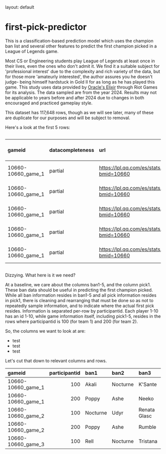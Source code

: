 layout: default

# first-pick-predictor
This is a classification-based prediction model which uses the champion ban list and several other features to predict the first champion picked in a League of Legends game.

Most CS or Engineering students play League of Legends at least once in their lives, even the ones who don't admit it. We find it a suitable subject for 'professional interest' due to the complexity and rich variety of the data, but for those more 'amateurly interested', the author assures you he doesn't judge- being himself hardstuck in Gold II for as long as he has played this game. This study uses data provided by <a href='https://oracleselixir.com/'>Oracle's Elixir</a> through Riot Games for its analysis. The data sampled are from the year 2024. Results may not be applicable to years before and after 2024 due to changes in both encouraged and practiced gameplay style.

This dataset has 117,648 rows, though as we will see later, many of these are duplicate for our purposes and will be subject to removal. 

Here's a look at the first 5 rows:
<div style="overflow-x: auto;">

| gameid             | datacompleteness   | url                                          | league   |   year |   split |   playoffs | date                |   game |   patch |   participantid | side   | position   | playername   | playerid                                  | teamname    | teamid                                  | champion   | ban1   | ban2     | ban3    | ban4    | ban5   |   pick1 |   pick2 |   pick3 |   pick4 |   pick5 |   gamelength |   result |   kills |   deaths |   assists |   teamkills |   teamdeaths |   doublekills |   triplekills |   quadrakills |   pentakills |   firstblood |   firstbloodkill |   firstbloodassist |   firstbloodvictim |   team kpm |   ckpm |   firstdragon |   dragons |   opp_dragons |   elementaldrakes |   opp_elementaldrakes |   infernals |   mountains |   clouds |   oceans |   chemtechs |   hextechs |   dragons (type unknown) |   elders |   opp_elders |   firstherald |   heralds |   opp_heralds |   void_grubs |   opp_void_grubs |   firstbaron |   barons |   opp_barons |   firsttower |   towers |   opp_towers |   firstmidtower |   firsttothreetowers |   turretplates |   opp_turretplates |   inhibitors |   opp_inhibitors |   damagetochampions |     dpm |   damageshare |   damagetakenperminute |   damagemitigatedperminute |   wardsplaced |    wpm |   wardskilled |   wcpm |   controlwardsbought |   visionscore |   vspm |   totalgold |   earnedgold |   earned gpm |   earnedgoldshare |   goldspent |   gspd |   gpr |   total cs |   minionkills |   monsterkills |   monsterkillsownjungle |   monsterkillsenemyjungle |   cspm |   goldat10 |   xpat10 |   csat10 |   opp_goldat10 |   opp_xpat10 |   opp_csat10 |   golddiffat10 |   xpdiffat10 |   csdiffat10 |   killsat10 |   assistsat10 |   deathsat10 |   opp_killsat10 |   opp_assistsat10 |   opp_deathsat10 |   goldat15 |   xpat15 |   csat15 |   opp_goldat15 |   opp_xpat15 |   opp_csat15 |   golddiffat15 |   xpdiffat15 |   csdiffat15 |   killsat15 |   assistsat15 |   deathsat15 |   opp_killsat15 |   opp_assistsat15 |   opp_deathsat15 |   goldat20 |   xpat20 |   csat20 |   opp_goldat20 |   opp_xpat20 |   opp_csat20 |   golddiffat20 |   xpdiffat20 |   csdiffat20 |   killsat20 |   assistsat20 |   deathsat20 |   opp_killsat20 |   opp_assistsat20 |   opp_deathsat20 |   goldat25 |   xpat25 |   csat25 |   opp_goldat25 |   opp_xpat25 |   opp_csat25 |   golddiffat25 |   xpdiffat25 |   csdiffat25 |   killsat25 |   assistsat25 |   deathsat25 |   opp_killsat25 |   opp_assistsat25 |   opp_deathsat25 |   missing_elders |
|:-------------------|:-------------------|:---------------------------------------------|:---------|-------:|--------:|-----------:|:--------------------|-------:|--------:|----------------:|:-------|:-----------|:-------------|:------------------------------------------|:------------|:----------------------------------------|:-----------|:-------|:---------|:--------|:--------|:-------|--------:|--------:|--------:|--------:|--------:|-------------:|---------:|--------:|---------:|----------:|------------:|-------------:|--------------:|--------------:|--------------:|-------------:|-------------:|-----------------:|-------------------:|-------------------:|-----------:|-------:|--------------:|----------:|--------------:|------------------:|----------------------:|------------:|------------:|---------:|---------:|------------:|-----------:|-------------------------:|---------:|-------------:|--------------:|----------:|--------------:|-------------:|-----------------:|-------------:|---------:|-------------:|-------------:|---------:|-------------:|----------------:|---------------------:|---------------:|-------------------:|-------------:|-----------------:|--------------------:|--------:|--------------:|-----------------------:|---------------------------:|--------------:|-------:|--------------:|-------:|---------------------:|--------------:|-------:|------------:|-------------:|-------------:|------------------:|------------:|-------:|------:|-----------:|--------------:|---------------:|------------------------:|--------------------------:|-------:|-----------:|---------:|---------:|---------------:|-------------:|-------------:|---------------:|-------------:|-------------:|------------:|--------------:|-------------:|----------------:|------------------:|-----------------:|-----------:|---------:|---------:|---------------:|-------------:|-------------:|---------------:|-------------:|-------------:|------------:|--------------:|-------------:|----------------:|------------------:|-----------------:|-----------:|---------:|---------:|---------------:|-------------:|-------------:|---------------:|-------------:|-------------:|------------:|--------------:|-------------:|----------------:|------------------:|-----------------:|-----------:|---------:|---------:|---------------:|-------------:|-------------:|---------------:|-------------:|-------------:|------------:|--------------:|-------------:|----------------:|------------------:|-----------------:|-----------------:|
| 10660-10660_game_1 | partial            | https://lpl.qq.com/es/stats.shtml?bmid=10660 | DCup     |   2023 |     nan |          0 | 2024-01-01 05:13:15 |      1 |   13.24 |               1 | Blue   | top        | Zika         | oe:player:65ed20b21e2993fb00dbd21a2fd991b | LNG Esports | oe:team:a9145b7711873f53e610fbba0493484 | Aatrox     | Akali  | Nocturne | K'Sante | Lee Sin | Wukong |     nan |     nan |     nan |     nan |     nan |         1886 |        0 |       1 |        3 |         1 |           3 |           16 |           nan |           nan |           nan |          nan |          nan |                0 |                nan |                nan |     0.0954 | 0.6045 |           nan |       nan |           nan |               nan |                   nan |         nan |         nan |      nan |      nan |         nan |        nan |                      nan |      nan |          nan |           nan |       nan |           nan |          nan |              nan |          nan |      nan |          nan |          nan |      nan |          nan |             nan |                  nan |            nan |                nan |          nan |              nan |                7092 | 225.62  |      0.169648 |                564.146 |                        nan |            14 | 0.4454 |             4 | 0.1273 |                    5 |            24 | 0.7635 |       11083 |         6960 |     221.421  |          0.237608 |       10784 |    nan |   nan |        279 |           256 |             23 |                      16 |                         0 | 8.8759 |        nan |      nan |      nan |            nan |          nan |          nan |            nan |          nan |          nan |         nan |           nan |          nan |             nan |               nan |              nan |        nan |      nan |      nan |            nan |          nan |          nan |            nan |          nan |          nan |         nan |           nan |          nan |             nan |               nan |              nan |        nan |      nan |      nan |            nan |          nan |          nan |            nan |          nan |          nan |         nan |           nan |          nan |             nan |               nan |              nan |        nan |      nan |      nan |            nan |          nan |          nan |            nan |          nan |          nan |         nan |           nan |          nan |             nan |               nan |              nan |                1 |
| 10660-10660_game_1 | partial            | https://lpl.qq.com/es/stats.shtml?bmid=10660 | DCup     |   2023 |     nan |          0 | 2024-01-01 05:13:15 |      1 |   13.24 |               2 | Blue   | jng        | Weiwei       | oe:player:57da8dfcfbdb4e5b019fe93003db1c4 | LNG Esports | oe:team:a9145b7711873f53e610fbba0493484 | Maokai     | Akali  | Nocturne | K'Sante | Lee Sin | Wukong |     nan |     nan |     nan |     nan |     nan |         1886 |        0 |       0 |        4 |         3 |           3 |           16 |           nan |           nan |           nan |          nan |          nan |                0 |                nan |                nan |     0.0954 | 0.6045 |           nan |       nan |           nan |               nan |                   nan |         nan |         nan |      nan |      nan |         nan |        nan |                      nan |      nan |          nan |           nan |       nan |           nan |          nan |              nan |          nan |      nan |          nan |          nan |      nan |          nan |             nan |                  nan |            nan |                nan |          nan |              nan |                7361 | 234.178 |      0.176101 |                847.476 |                        nan |            10 | 0.3181 |            12 | 0.3818 |                   10 |            39 | 1.2407 |        8636 |         4513 |     143.574  |          0.154069 |        8840 |    nan |   nan |        153 |            14 |            139 |                     111 |                         3 | 4.8674 |        nan |      nan |      nan |            nan |          nan |          nan |            nan |          nan |          nan |         nan |           nan |          nan |             nan |               nan |              nan |        nan |      nan |      nan |            nan |          nan |          nan |            nan |          nan |          nan |         nan |           nan |          nan |             nan |               nan |              nan |        nan |      nan |      nan |            nan |          nan |          nan |            nan |          nan |          nan |         nan |           nan |          nan |             nan |               nan |              nan |        nan |      nan |      nan |            nan |          nan |          nan |            nan |          nan |          nan |         nan |           nan |          nan |             nan |               nan |              nan |                1 |
| 10660-10660_game_1 | partial            | https://lpl.qq.com/es/stats.shtml?bmid=10660 | DCup     |   2023 |     nan |          0 | 2024-01-01 05:13:15 |      1 |   13.24 |               3 | Blue   | mid        | Scout        | oe:player:71e79ef80600d398d90cfebe3b0b758 | LNG Esports | oe:team:a9145b7711873f53e610fbba0493484 | Orianna    | Akali  | Nocturne | K'Sante | Lee Sin | Wukong |     nan |     nan |     nan |     nan |     nan |         1886 |        0 |       0 |        2 |         0 |           3 |           16 |           nan |           nan |           nan |          nan |          nan |                0 |                nan |                nan |     0.0954 | 0.6045 |           nan |       nan |           nan |               nan |                   nan |         nan |         nan |      nan |      nan |         nan |        nan |                      nan |      nan |          nan |           nan |       nan |           nan |          nan |              nan |          nan |      nan |          nan |          nan |      nan |          nan |             nan |                  nan |            nan |                nan |          nan |              nan |               10005 | 318.293 |      0.239355 |                432.216 |                        nan |             4 | 0.1273 |             8 | 0.2545 |                    2 |            31 | 0.9862 |       10743 |         6620 |     210.605  |          0.226    |       10594 |    nan |   nan |        270 |           269 |              1 |                       1 |                         0 | 8.5896 |        nan |      nan |      nan |            nan |          nan |          nan |            nan |          nan |          nan |         nan |           nan |          nan |             nan |               nan |              nan |        nan |      nan |      nan |            nan |          nan |          nan |            nan |          nan |          nan |         nan |           nan |          nan |             nan |               nan |              nan |        nan |      nan |      nan |            nan |          nan |          nan |            nan |          nan |          nan |         nan |           nan |          nan |             nan |               nan |              nan |        nan |      nan |      nan |            nan |          nan |          nan |            nan |          nan |          nan |         nan |           nan |          nan |             nan |               nan |              nan |                1 |
| 10660-10660_game_1 | partial            | https://lpl.qq.com/es/stats.shtml?bmid=10660 | DCup     |   2023 |     nan |          0 | 2024-01-01 05:13:15 |      1 |   13.24 |               4 | Blue   | bot        | GALA         | oe:player:867e8957fae1cb59f0808dbcc3aada2 | LNG Esports | oe:team:a9145b7711873f53e610fbba0493484 | Kalista    | Akali  | Nocturne | K'Sante | Lee Sin | Wukong |     nan |     nan |     nan |     nan |     nan |         1886 |        0 |       2 |        4 |         0 |           3 |           16 |           nan |           nan |           nan |          nan |          nan |                0 |                nan |                nan |     0.0954 | 0.6045 |           nan |       nan |           nan |               nan |                   nan |         nan |         nan |      nan |      nan |         nan |        nan |                      nan |      nan |          nan |           nan |       nan |           nan |          nan |              nan |          nan |      nan |          nan |          nan |      nan |          nan |             nan |                  nan |            nan |                nan |          nan |              nan |               10892 | 346.511 |      0.260563 |                491.453 |                        nan |            22 | 0.6999 |            13 | 0.4136 |                    4 |            44 | 1.3998 |       12224 |         8101 |     257.72   |          0.276561 |       11119 |    nan |   nan |        311 |           307 |              4 |                       0 |                         0 | 9.894  |        nan |      nan |      nan |            nan |          nan |          nan |            nan |          nan |          nan |         nan |           nan |          nan |             nan |               nan |              nan |        nan |      nan |      nan |            nan |          nan |          nan |            nan |          nan |          nan |         nan |           nan |          nan |             nan |               nan |              nan |        nan |      nan |      nan |            nan |          nan |          nan |            nan |          nan |          nan |         nan |           nan |          nan |             nan |               nan |              nan |        nan |      nan |      nan |            nan |          nan |          nan |            nan |          nan |          nan |         nan |           nan |          nan |             nan |               nan |              nan |                1 |
| 10660-10660_game_1 | partial            | https://lpl.qq.com/es/stats.shtml?bmid=10660 | DCup     |   2023 |     nan |          0 | 2024-01-01 05:13:15 |      1 |   13.24 |               5 | Blue   | sup        | Mark         | oe:player:a74c2977c1fc826e9e7bdb6b224a141 | LNG Esports | oe:team:a9145b7711873f53e610fbba0493484 | Senna      | Akali  | Nocturne | K'Sante | Lee Sin | Wukong |     nan |     nan |     nan |     nan |     nan |         1886 |        0 |       0 |        3 |         3 |           3 |           16 |           nan |           nan |           nan |          nan |          nan |                0 |                nan |                nan |     0.0954 | 0.6045 |           nan |       nan |           nan |               nan |                   nan |         nan |         nan |      nan |      nan |         nan |        nan |                      nan |      nan |          nan |           nan |       nan |           nan |          nan |              nan |          nan |      nan |          nan |          nan |      nan |          nan |             nan |                  nan |            nan |                nan |          nan |              nan |                6451 | 205.228 |      0.154333 |                239.714 |                        nan |            47 | 1.4952 |            22 | 0.6999 |                   12 |           111 | 3.5313 |        7221 |         3098 |      98.5578 |          0.105762 |        6175 |    nan |   nan |         30 |            30 |              0 |                       0 |                         0 | 0.9544 |        nan |      nan |      nan |            nan |          nan |          nan |            nan |          nan |          nan |         nan |           nan |          nan |             nan |               nan |              nan |        nan |      nan |      nan |            nan |          nan |          nan |            nan |          nan |          nan |         nan |           nan |          nan |             nan |               nan |              nan |        nan |      nan |      nan |            nan |          nan |          nan |            nan |          nan |          nan |         nan |           nan |          nan |             nan |               nan |              nan |        nan |      nan |      nan |            nan |          nan |          nan |            nan |          nan |          nan |         nan |           nan |          nan |             nan |               nan |              nan |                1 |

</div>

Dizzying. What here is it we need?

At a baseline, we care about the columns ban1-5, and the column pick1. These ban data should be useful in predicting the first champion picked. While all ban information resides in ban1-5 and all pick information resides in pick1, there is cleaning and rearranging that must be done so as not to repeatedly sample information, and to indicate where the actual first pick resides. Information is separated per-row by participantid. Each player 1-10 has an id 1-10, while game information itself, including pick1-5, resides in the rows where participantid is 100 (for team 1) and 200 (for team 2).

So, the columns we want to look at are:
- test
- test
- test

Let's cut that down to relevant columns and rows.

| gameid             |   participantid | ban1     | ban2     | ban3         | ban4      | ban5      | pick1        |   patch | teamname    |
|:-------------------|----------------:|:---------|:---------|:-------------|:----------|:----------|:-------------|--------:|:------------|
| 10660-10660_game_1 |             100 | Akali    | Nocturne | K'Sante      | Lee Sin   | Wukong    | Kalista      |   13.24 | LNG Esports |
| 10660-10660_game_1 |             200 | Poppy    | Ashe     | Neeko        | Vi        | Jarvan IV | Renata Glasc |   13.24 | Rare Atom   |
| 10660-10660_game_2 |             100 | Nocturne | Udyr     | Renata Glasc | Nautilus  | Lee Sin   | Neeko        |   13.24 | LNG Esports |
| 10660-10660_game_2 |             200 | Poppy    | Ashe     | Rumble       | Tristana  | Lucian    | Kalista      |   13.24 | Rare Atom   |
| 10660-10660_game_3 |             100 | Rell     | Nocturne | Tristana     | Jarvan IV | Rumble    | Neeko        |   13.24 | LNG Esports |
